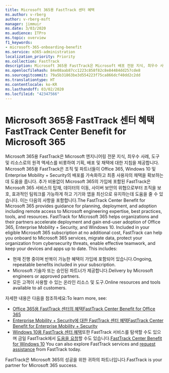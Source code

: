 ```yaml
---
title: Microsoft 365용 FastTrack 센터 혜택
ms.author: v-rberg
author: v-rberg-msft
manager: jimmuir
ms.date: 3/03/2020
ms.audience: ITPro
ms.topic: overview
f1_keywords:
- microsoft-365-onboarding-benefit
ms.service: m365-administration
localization_priority: Priority
ms.collection: FastTrack
description: Microsoft 365용 FastTrack은 Microsoft 배포 전문 지식, 최우수 사례, 도구 및 리소스로의 원격 액세스를 비롯하여 기획, 배포 및 채택에 대한 지침을 제공합니다.   Microsoft 365용 FastTrack은 조직 및 파트너들이 Office 365, Windows 10 및 Enterprise Mobility + Security의 배포를 가속화하고 최종 사용자의 채택을 확보하는데 도움을 줍니다.
ms.openlocfilehash: 84e08aab87cc1223c858f82c8e84484dd257cde8
ms.sourcegitcommit: 79a5b31863be3d554223f75ca866dcf40dd2c2dd
ms.translationtype: HT
ms.contentlocale: ko-KR
ms.lasthandoff: 03/02/2020
ms.locfileid: "42347566"
---
```

# <a name="fasttrack-center-benefit-for-microsoft-365"></a><span data-ttu-id="29765-104">Microsoft 365용 FastTrack 센터 혜택</span><span class="sxs-lookup"><span data-stu-id="29765-104">FastTrack Center Benefit for Microsoft 365</span></span>

<span data-ttu-id="29765-p102">Microsoft 365용 FastTrack은 Microsoft 엔지니어링 전문 지식, 최우수 사례, 도구 및 리소스로의 원격 액세스를 비롯하여 기획, 배포 및 채택에 대한 지침을 제공합니다.   Microsoft 365용 FastTrack은 조직 및 파트너들이 Office 365, Windows 10 및 Enterprise Mobility + Security의 배포를 가속화하고 최종 사용자의 채택을 확보하는데 도움을 줍니다. 추가 비용없이 Microsoft 365의 가입에 포함된 FastTrack은 Microsoft 365 서비스의 탑재, 데이터의 이동, 사이버 보안의 위협으로부터 조직을 보호, 효과적인 팀워크를 가능하게 하고 기기와 앱을 최신으로 유지하는데 도움을 줄 수 있습니다. 이는 다음의 사항을 포함합니다.</span><span class="sxs-lookup"><span data-stu-id="29765-p102">The FastTrack Center Benefit for Microsoft 365 provides guidance for planning, deployment, and adoption including remote access to Microsoft engineering expertise, best practices, tools, and resources. FastTrack for Microsoft 365 helps organizations and their partners accelerate deployment and gain end-user adoption of Office 365, Enterprise Mobility + Security, and Windows 10. Included in your eligible Microsoft 365 subscription at no additional cost, FastTrack can help you onboard to Microsoft 365 services, migrate data, protect your organization from cybersecurity threats, enable effective teamwork, and keep your devices and apps up to date. This includes:</span></span>

- <span data-ttu-id="29765-109">현재 진행 중이며 반복이 가능한 혜택이 가입에 포함되어 있습니다.</span><span class="sxs-lookup"><span data-stu-id="29765-109">Ongoing, repeatable benefits included in your subscription.</span></span>
- <span data-ttu-id="29765-110">Microsoft 기술자 또는 승인된 파트너가 제공합니다.</span><span class="sxs-lookup"><span data-stu-id="29765-110">Delivery by Microsoft engineers or approved partners.</span></span>
- <span data-ttu-id="29765-111">모든 고객이 사용할 수 있는 온라인 리소스 및 도구.</span><span class="sxs-lookup"><span data-stu-id="29765-111">Online resources and tools available to all customers.</span></span>
  
<span data-ttu-id="29765-112">자세한 내용은 다음을 참조하세요:</span><span class="sxs-lookup"><span data-stu-id="29765-112">To learn more, see:</span></span>

- [<span data-ttu-id="29765-113">Office 365용 FastTrack 센터의 혜택</span><span class="sxs-lookup"><span data-stu-id="29765-113">FastTrack Center Benefit for Office 365</span></span>](O365-fasttrack-benefit-for-office-365.md) 
- [<span data-ttu-id="29765-114">Enterprise Mobility + Security에 대한 FastTrack 센터 혜택</span><span class="sxs-lookup"><span data-stu-id="29765-114">FastTrack Center Benefit for Enterprise Mobility + Security</span></span>](EMS-fasttrack-benefit-for-EMS.md)
- <span data-ttu-id="29765-115">[Windows 10용 FastTrack 센터 혜택](Win-10-fasttrack-benefit-for-Windows-10.md)또한 FastTrack 서비스를 탐색할 수도 있으며 금일 FastTrack에서 [도움을 요청](https://go.microsoft.com/fwlink/p/?LinkId=2003903)할 수도 있습니다.</span><span class="sxs-lookup"><span data-stu-id="29765-115">[FastTrack Center Benefit for Windows 10](Win-10-fasttrack-benefit-for-Windows-10.md) You can also explore FastTrack services and [request assistance](https://go.microsoft.com/fwlink/p/?LinkId=2003903) from FastTrack today.</span></span>

<span data-ttu-id="29765-116">FastTrack은 Microsoft 365의 성공을 위한 귀하의 파트너입니다.</span><span class="sxs-lookup"><span data-stu-id="29765-116">FastTrack is your partner for Microsoft 365 success.</span></span>
  
  

 